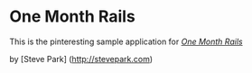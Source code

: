 # One Month Rails

This is the pinteresting sample application for
[*One Month Rails*](http://onemonthrails.com)

by [Steve Park] (http://stevepark.com)

